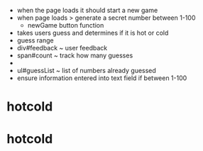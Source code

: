 * when the page loads it should start a new game
* when page loads > generate a secret number between 1-100
    * newGame button function
* takes users guess and determines if it is hot or cold
* guess range
* div#feedback ~ user feedback
* span#count ~ track how many guesses
* <li> ul#guessList ~ list of numbers already guessed
* ensure information entered into text field if between 1-100
# hotcold
# hotcold
